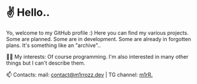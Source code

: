 # ✌️ Hello.. 

Yo, welcome to my GitHub profile :)
Here you can find my various projects. Some are planned. Some are in development. Some are already in forgotten plans. It's something like an "archive".. 

🥷🏻 My interests: Of course programming. I'm also interested in many other things but I can't describe them.

📫 Contacts: mail: contact@m1rrozz.dev | TG channel: [m1rR.]((https://t.me/f1rrozz))
